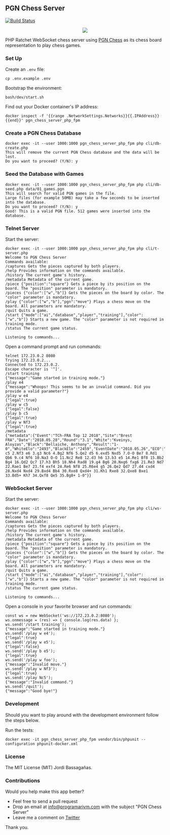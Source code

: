 ## PGN Chess Server

[![Build Status](https://travis-ci.org/programarivm/pgn-chess-server.svg?branch=master)](https://travis-ci.org/programarivm/pgn-chess-server)

<p align="center">
	<img src="https://github.com/programarivm/pgn-chess/blob/master/resources/chess-board.jpg" />
</p>

PHP Ratchet WebSocket chess server using [PGN Chess](https://github.com/programarivm/pgn-chess) as its chess board representation to play chess games.

### Set Up

Create an `.env` file:

    cp .env.example .env

Bootstrap the environment:

    bash/dev/start.sh

Find out your Docker container's IP address:

    docker inspect -f '{{range .NetworkSettings.Networks}}{{.IPAddress}}{{end}}' pgn_chess_server_php_fpm

### Create a PGN Chess Database

	docker exec -it --user 1000:1000 pgn_chess_server_php_fpm php cli/db-create.php
	This will remove the current PGN Chess database and the data will be lost.
	Do you want to proceed? (Y/N): y

### Seed the Database with Games

	docker exec -it --user 1000:1000 pgn_chess_server_php_fpm php cli/db-seed.php data/01_games.pgn
	This will search for valid PGN games in the file.
	Large files (for example 50MB) may take a few seconds to be inserted into the database.
	Do you want to proceed? (Y/N): y
	Good! This is a valid PGN file. 512 games were inserted into the database.

### Telnet Server

Start the server:

    docker exec -it --user 1000:1000 pgn_chess_server_php_fpm php cli/t-server.php
    Welcome to PGN Chess Server
	Commands available:
	/captures Gets the pieces captured by both players.
	/help Provides information on the commands available.
	/history The current game's history.
	/metadata Metadata of the current game.
	/piece {"position":"square"} Gets a piece by its position on the board. The "position" parameter is mandatory.
	/pieces {"color":["w","b"]} Gets the pieces on the board by color. The "color" parameter is mandatory.
	/play {"color":["w","b"],"pgn":"move"} Plays a chess move on the board. All parameters are mandatory.
	/quit Quits a game.
	/start {"mode":["ai","database","player","training"],"color":["w","b"]} Starts a new game. The "color" parameter is not required in training mode.
	/status The current game status.

    Listening to commands...

Open a command prompt and run commands:

	telnet 172.23.0.2 8080
	Trying 172.23.0.2...
	Connected to 172.23.0.2.
	Escape character is '^]'.
	/start training
	{"message":"Game started in training mode."}
	/play e4
	{"message":"Whoops! This seems to be an invalid command. Did you provide a valid parameter?"}
	/play w e4
	{"legal":true}
	/play w c5
	{"legal":false}
	/play b c5
	{"legal":true}
	/play w Nf3
	{"legal":true}
	/metadata
	{"metadata":{"Event":"TCh-FRA Top 12 2018","Site":"Brest FRA","Date":"2018.05.28","Round":"3.1","White":"Kveinys, Aloyzas","Black":"Bellaiche, Anthony","Result":"1-0","WhiteElo":"2493","BlackElo":"2459","EventDate":"2018.05.26","ECO":"B40","movetext":"1.e4 c5 2.Nf3 e6 3.g3 Nc6 4.Bg2 Nf6 5.Qe2 d5 6.exd5 Nxd5 7.O-O Be7 8.Rd1 Qb6 9.c4 Nf6 10.Na3 O-O 11.Nc2 Re8 12.d3 h6 13.b3 e5 14.Re1 Bf8 15.Bb2 Bg4 16.Qd2 Qc7 17.h3 Bh5 18.Nh4 Rad8 19.g4 Bg6 20.Nxg6 fxg6 21.Re3 Nd7 22.Rae1 Be7 23.f4 exf4 24.Re6 Nf8 25.R6e4 g5 26.Qe2 Qd7 27.d4 cxd4 28.Nxd4 Nxd4 29.Bxd4 Bb4 30.Rxe8 Qxd4+ 31.Kh1 Rxe8 32.Qxe8 Bxe1 33.Bd5+ Kh7 34.Qxf8 Qe5 35.Bg8+ 1-0"}}

### WebSocket Server

Start the server:

    docker exec -it --user 1000:1000 pgn_chess_server_php_fpm php cli/ws-server.php
    Welcome to PGN Chess Server
	Commands available:
	/captures Gets the pieces captured by both players.
	/help Provides information on the commands available.
	/history The current game's history.
	/metadata Metadata of the current game.
	/piece {"position":"square"} Gets a piece by its position on the board. The "position" parameter is mandatory.
	/pieces {"color":["w","b"]} Gets the pieces on the board by color. The "color" parameter is mandatory.
	/play {"color":["w","b"],"pgn":"move"} Plays a chess move on the board. All parameters are mandatory.
	/quit Quits a game.
	/start {"mode":["ai","database","player","training"],"color":["w","b"]} Starts a new game. The "color" parameter is not required in training mode.
	/status The current game status.

    Listening to commands...

Open a console in your favorite browser and run commands:

    const ws = new WebSocket('ws://172.23.0.2:8080');
    ws.onmessage = (res) => { console.log(res.data) };
    ws.send('/start training');
    {"message":"Game started in training mode."}
    ws.send('/play w e4');
    {"legal":true}
    ws.send('/play w e5');
    {"legal":false}
    ws.send('/play b e5');
    {"legal":true}
    ws.send('/play w foo');
    {"message":"Invalid move."}
    ws.send('/play w Nf3');
    {"legal":true}
    ws.send('/play Nc5');
    {"message":"Invalid command."}
    ws.send('/quit');
    {"message":"Good bye!"}

### Development

Should you want to play around with the development environment follow the steps below.

Run the tests:

	docker exec -it pgn_chess_server_php_fpm vendor/bin/phpunit --configuration phpunit-docker.xml

### License

The MIT License (MIT) Jordi Bassagañas.

### Contributions

Would you help make this app better?

- Feel free to send a pull request
- Drop an email at info@programarivm.com with the subject "PGN Chess Server"
- Leave me a comment on [Twitter](https://twitter.com/programarivm)

Thank you.
